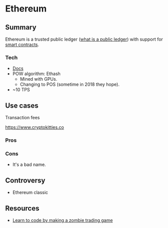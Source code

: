 
# Ethereum

## Summary

Ethereum is a trusted public ledger ([what is a public ledger](about/PublicLedger.md)) with support for [smart contracts](about/SmartContracts.md).

### Tech

 - [Docs](http://www.ethdocs.org/en/latest/)
 - POW algorithm: Ethash
    - Mined with GPUs.
    - Changing to POS (sometime in 2018 they hope).
 - ~10 TPS

## Use cases



Transaction fees

https://www.cryptokitties.co 

### Pros

### Cons

 - It's a bad name.

## Controversy 

 - Ethereum classic


## Resources

- [Learn to code by making a zombie trading game](https://cryptozombies.io/)

